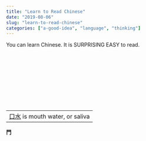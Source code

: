 ```yaml
---
title: "Learn to Read Chinese"
date: "2019-08-06"
slug: "learn-to-read-chinese"
categories: ["a-good-idea", "language", "thinking"]
---
```


<!-- wp:paragraph -->
<p></p>
<!-- /wp:paragraph -->

<!-- wp:paragraph -->
<p>You can learn Chinese. It is SURPRISING EASY to read.  </p>
<!-- /wp:paragraph -->

<!-- wp:image {"id":533} -->
<figure class="wp-block-image"><img src="https://ybotman.com/wp-content/uploads/image-11.png" alt="" class="wp-image-533"/></figure>
<!-- /wp:image -->

<!-- wp:image {"id":534} -->
<figure class="wp-block-image"><img src="https://ybotman.com/wp-content/uploads/image-12.png" alt="" class="wp-image-534"/></figure>
<!-- /wp:image -->

<!-- wp:image {"id":532} -->
<figure class="wp-block-image"><img src="https://ybotman.com/wp-content/uploads/image-10.png" alt="" class="wp-image-532"/></figure>
<!-- /wp:image -->

<!-- wp:image {"id":535} -->
<figure class="wp-block-image"><img src="https://ybotman.com/wp-content/uploads/image-13.png" alt="" class="wp-image-535"/></figure>
<!-- /wp:image -->

<!-- wp:image {"id":536} -->
<figure class="wp-block-image"><img src="https://ybotman.com/wp-content/uploads/image-14.png" alt="" class="wp-image-536"/></figure>
<!-- /wp:image -->

<!-- wp:image {"id":537} -->
<figure class="wp-block-image"><img src="https://ybotman.com/wp-content/uploads/image-15.png" alt="" class="wp-image-537"/></figure>
<!-- /wp:image -->

<!-- wp:image {"id":538} -->
<figure class="wp-block-image"><img src="https://ybotman.com/wp-content/uploads/image-16.png" alt="" class="wp-image-538"/></figure>
<!-- /wp:image -->

<!-- wp:image {"id":539} -->
<figure class="wp-block-image"><img src="https://ybotman.com/wp-content/uploads/image-17.png" alt="" class="wp-image-539"/></figure>
<!-- /wp:image -->

<!-- wp:image {"id":540} -->
<figure class="wp-block-image"><img src="https://ybotman.com/wp-content/uploads/image-18.png" alt="" class="wp-image-540"/></figure>
<!-- /wp:image -->

<!-- wp:image {"id":541} -->
<figure class="wp-block-image"><img src="https://ybotman.com/wp-content/uploads/image-19.png" alt="" class="wp-image-541"/></figure>
<!-- /wp:image -->

<!-- wp:image {"id":542} -->
<figure class="wp-block-image"><img src="https://ybotman.com/wp-content/uploads/image-20.png" alt="" class="wp-image-542"/></figure>
<!-- /wp:image -->

<!-- wp:table -->
<table class="wp-block-table"><tbody><tr><td><a href="https://www.chinese-tools.com/tools/dictionary.html?dico=%E5%8F%A3">口</a><a href="https://www.chinese-tools.com/tools/dictionary.html?dico=%E6%B0%B4">水</a> is  mouth water, or saliva <br></td></tr></tbody></table>
<!-- /wp:table -->

<!-- wp:paragraph -->
<p><strong>門</strong></p>
<!-- /wp:paragraph -->
